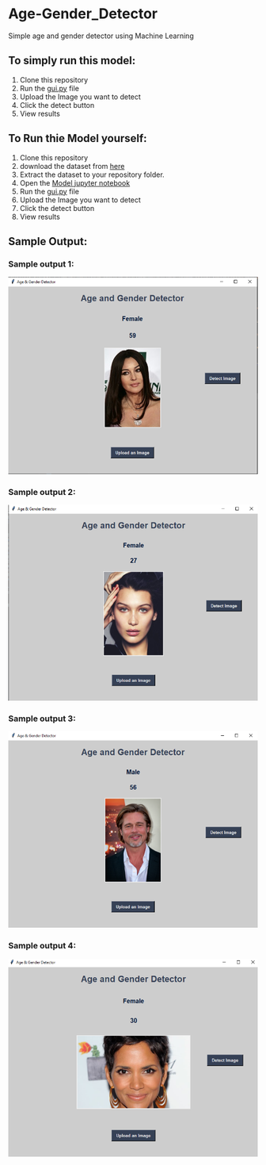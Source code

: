 # Age-Gender_Detector
Simple age and gender detector using Machine Learning
## To simply run this model:
1. Clone this repository
2. Run the [gui.py](https://github.com/KundanKumari/Age-Gender_Detector/blob/main/gui.py) file
3. Upload the Image you want to detect
4. Click the detect button
5. View results

##  To Run thie Model yourself:
1. Clone this repository
2. download the dataset from [here](https://www.kaggle.com/datasets/jangedoo/utkface-new)
3. Extract the dataset to your repository folder.
4. Open the [Model jupyter notebook](https://github.com/KundanKumari/Age-Gender_Detector/blob/main/Opencv_basics.ipynb)
5. Run the [gui.py](https://github.com/KundanKumari/Age-Gender_Detector/blob/main/gui.py) file
6. Upload the Image you want to detect
7. Click the detect button
8. View results

## Sample Output:
### Sample output 1:
![sampleoutput 1](https://github.com/KundanKumari/Age-Gender_Detector/blob/main/Output_Image_1.PNG)
### Sample output 2:
![sampleoutput 2](https://github.com/KundanKumari/Age-Gender_Detector/blob/main/Output_Image_2.PNG)
### Sample output 3:
![sampleoutput 3](https://github.com/KundanKumari/Age-Gender_Detector/blob/main/Output_Image_3.PNG)
### Sample output 4:
![sampleoutput 4](https://github.com/KundanKumari/Age-Gender_Detector/blob/main/Output_Image_4.PNG)
